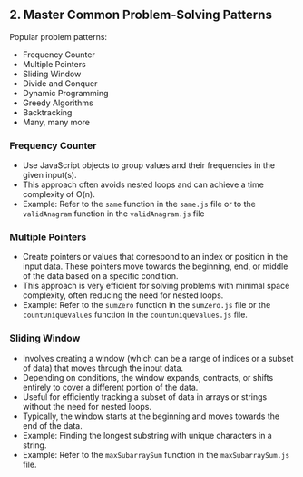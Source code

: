 ## 2. Master Common Problem-Solving Patterns

Popular problem patterns:

- Frequency Counter
- Multiple Pointers
- Sliding Window
- Divide and Conquer
- Dynamic Programming
- Greedy Algorithms
- Backtracking
- Many, many more

### Frequency Counter

- Use JavaScript objects to group values and their frequencies in the given input(s).
- This approach often avoids nested loops and can achieve a time complexity of O(n).
- Example: Refer to the `same` function in the `same.js` file or to the `validAnagram` function in the `validAnagram.js` file

### Multiple Pointers

- Create pointers or values that correspond to an index or position in the input data. These pointers move towards the beginning, end, or middle of the data based on a specific condition.
- This approach is very efficient for solving problems with minimal space complexity, often reducing the need for nested loops.
- Example: Refer to the `sumZero` function in the `sumZero.js` file or the `countUniqueValues` function in the `countUniqueValues.js` file.

### Sliding Window

- Involves creating a window (which can be a range of indices or a subset of data) that moves through the input data.
- Depending on conditions, the window expands, contracts, or shifts entirely to cover a different portion of the data.
- Useful for efficiently tracking a subset of data in arrays or strings without the need for nested loops.
- Typically, the window starts at the beginning and moves towards the end of the data.
- Example: Finding the longest substring with unique characters in a string.
- Example: Refer to the `maxSubarraySum` function in the `maxSubarraySum.js` file.
